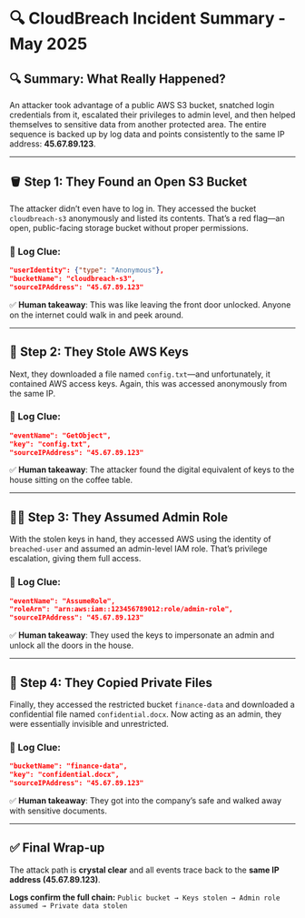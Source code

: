 # 🔍 CloudBreach Incident Summary - May 2025

## 🔍 Summary: What Really Happened?
An attacker took advantage of a public AWS S3 bucket, snatched login credentials from it, escalated their privileges to admin level, and then helped themselves to sensitive data from another protected area. The entire sequence is backed up by log data and points consistently to the same IP address: **45.67.89.123**.

---

## 🪣 Step 1: They Found an Open S3 Bucket
The attacker didn’t even have to log in. They accessed the bucket `cloudbreach-s3` anonymously and listed its contents. That’s a red flag—an open, public-facing storage bucket without proper permissions.

### 🧾 Log Clue:
```json
"userIdentity": {"type": "Anonymous"},
"bucketName": "cloudbreach-s3",
"sourceIPAddress": "45.67.89.123"
```

✅ **Human takeaway**: This was like leaving the front door unlocked. Anyone on the internet could walk in and peek around.

---

## 🔐 Step 2: They Stole AWS Keys
Next, they downloaded a file named `config.txt`—and unfortunately, it contained AWS access keys. Again, this was accessed anonymously from the same IP.

### 🧾 Log Clue:
```json
"eventName": "GetObject",
"key": "config.txt",
"sourceIPAddress": "45.67.89.123"
```

✅ **Human takeaway**: The attacker found the digital equivalent of keys to the house sitting on the coffee table.

---

## 🧑‍💼 Step 3: They Assumed Admin Role
With the stolen keys in hand, they accessed AWS using the identity of `breached-user` and assumed an admin-level IAM role. That’s privilege escalation, giving them full access.

### 🧾 Log Clue:
```json
"eventName": "AssumeRole",
"roleArn": "arn:aws:iam::123456789012:role/admin-role",
"sourceIPAddress": "45.67.89.123"
```

✅ **Human takeaway**: They used the keys to impersonate an admin and unlock all the doors in the house.

---

## 📁 Step 4: They Copied Private Files
Finally, they accessed the restricted bucket `finance-data` and downloaded a confidential file named `confidential.docx`. Now acting as an admin, they were essentially invisible and unrestricted.

### 🧾 Log Clue:
```json
"bucketName": "finance-data",
"key": "confidential.docx",
"sourceIPAddress": "45.67.89.123"
```

✅ **Human takeaway**: They got into the company’s safe and walked away with sensitive documents.

---

## ✅ Final Wrap-up
The attack path is **crystal clear** and all events trace back to the **same IP address (45.67.89.123)**.

**Logs confirm the full chain:**
`Public bucket → Keys stolen → Admin role assumed → Private data stolen`
